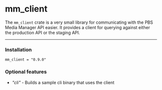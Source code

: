 # mm_client

The `mm_client` crate is a very small library for communicating with the PBS Media Manager API
easier. It provides a client for querying against either the production
API or the staging API.

---

### Installation

``
mm_client = "0.9.0"
``

### Optional features

* *"cli"* - Builds a sample cli binary that uses the client